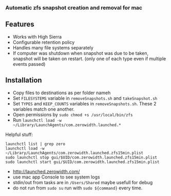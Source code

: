 ### Automatic zfs snapshot creation and removal for mac

## Features
* Works with High Sierra
* Configurable retention policy
* Handles many file systems separately
* If computer was shutdown when snapshot was due to be taken, snapshot will be taken on restart. (only one of each type even if multiple events passed)

## Installation

* Copy files to destinations as per folder nameh
* Set `FILESYSTEMS` variable in `removeSnapshots.sh` and `takeSnapshot.sh`
* Set `TYPES` and `KEEP_COUNTS` variables in `removeSnapshots.sh`. These 2 variables match one another.
* Open permissions by `sudo chmod +s /usr/local/bin/zfs`
* Run `launchctl load -w ~/Library/LaunchAgents/com.zerowidth.launched.*`


Helpful stuff:

    launchctl list | grep zero
    launchctl load -w ~/Library/LaunchAgents/com.zerowidth.launched.zfs15min.plist
    sudo launchctl stop gui/$UID/com.zerowidth.launched.zfs15min.plist
    sudo launchctl start gui/$UID/com.zerowidth.launched.zfs15min.plist

* http://launched.zerowidth.com/
* use mac app Console to see system logs
* stdin/out from tasks are in `/Users/Shared` maybe usefull for debug
* do not run from `sudo su` run with `sudo ${command}` every time.

